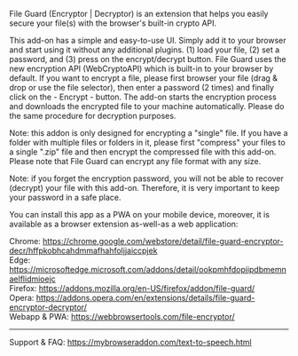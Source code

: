 File Guard (Encryptor | Decryptor) is an extension that helps you easily secure your file(s) with the browser's built-in crypto API. 

This add-on has a simple and easy-to-use UI. Simply add it to your browser and start using it without any additional plugins. (1) load your file, (2) set a password, and (3) press on the encrypt/decrypt button. File Guard uses the new encryption API (WebCryptoAPI) which is built-in to your browser by default. If you want to encrypt a file, please first browser your file (drag & drop or use the file selector), then enter a password (2 times) and finally click on the - Encrypt - button. The add-on starts the encryption process and downloads the encrypted file to your machine automatically. Please do the same procedure for decryption purposes. 

Note: this addon is only designed for encrypting a "single" file. If you have a folder with multiple files or folders in it, please first "compress" your files to a single ".zip" file and then encrypt the compressed file with this add-on. Please note that File Guard can encrypt any file format with any size.

Note: if you forget the encryption password, you will not be able to recover (decrypt) your file with this add-on. Therefore, it is very important to keep your password in a safe place.

You can install this app as a PWA on your mobile device, moreover, it is available as a browser extension as-well-as a web application:

Chrome: https://chrome.google.com/webstore/detail/file-guard-encryptor-decr/hffpkobhcahdmmafhahfoljjaiccpjek  
Edge: https://microsoftedge.microsoft.com/addons/detail/ookpmhfdopiipdbmemnaelflidmioejc  
Firefox: https://addons.mozilla.org/en-US/firefox/addon/file-guard/  
Opera: https://addons.opera.com/en/extensions/details/file-guard-encryptor-decryptor/  
Webapp & PWA: https://webbrowsertools.com/file-encryptor/  

---------------------------  

Support & FAQ: https://mybrowseraddon.com/text-to-speech.html  
